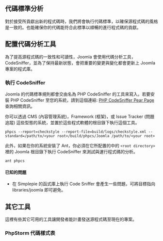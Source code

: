 ## 代碼標準分析

對於接受所貢獻出新的程式碼時，我們將會執行代碼標準，以確保源程式碼的風格是一致的。也能確保你的代碼能符合此標準以順暢的進行程式碼的貢獻。

## 配置代碼分析工具

為了提高源程式碼的一致性和可讀性，Joomla 會使用代碼分析工具，CodeSniffer，並為了保持最新狀態，會把重要的變更與變化都會更新上 Joomla 專案的程式庫。

### 執行 CodeSniffer

Joomla 的代碼標準規則都會交由名為 PHP CodeSniffer 的工具來寫入。若要安裝 PHP CodeSniffer 至您的系統，請到這個連結: [PHP CodeSniffer Pear Page](http://pear.php.net/package/PHP_CodeSniffer)查詢相關資訊。

你可以透過 CMS (內容管理系統)，Framework (框架)，或 Issue Tracker (問題追蹤) 這些型態的系統，並置於這些程式軟體的根目錄下執行這個工具。

```
phpcs --report=checkstyle --report-file=build/logs/checkstyle.xml --standard=/path/to/<your root>/build/phpcs/Joomla /path/to/<your root>
```

此外，如果在你的系統安裝了 Ant，你必須在它所配置的中的 `<root directory>` 裡的 Joomla 根目錄下執行 CodeSniffer 來測試與運行程式碼的分析。

```
ant phpcs
```

#### 已知的問題

-   在 Simplepie 的函式庫上執行 Code Sniffer 會產生一些問題，可將目標指向 libraries/joomla 即可避免。

## 其它工具

這裡有些其它可用的工具讓開發者能計畫發送源程式碼至現在的專案。

### PhpStorm 代碼樣式表
